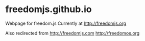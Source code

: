 freedomjs.github.io
===================

Webpage for freedom.js
Currently at http://freedomjs.org

Also redirected from
http://freedomjs.com
http://freedomos.org
